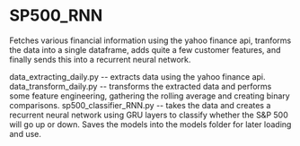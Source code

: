 # SP500_RNN
Fetches various financial information using the yahoo finance api, tranforms the data into a single dataframe,
adds quite a few customer features, and finally sends this into a recurrent neural network.

data_extracting_daily.py -- extracts data using the yahoo finance api.
data_transform_daily.py -- transforms the extracted data and performs some feature engineering, gathering the rolling average and creating binary comparisons.
sp500_classifier_RNN.py -- takes the data and creates a recurrent neural network using GRU layers to classify whether the S&P 500 will go up or down. Saves the models into the models folder for later loading and use.
